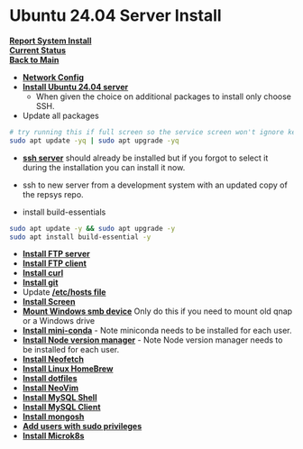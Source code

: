 # Ubuntu 24.04 Server Install

**[Report System Install](../../k8s/report-system-install.md)**\
**[Current Status](../../development/status/weekly/current_status.md)**\
**[Back to Main](../../README.md)**

- **[Network Config](./network_config.md)**
- **[Install Ubuntu 24.04 server](https://www.thomas-krenn.com/en/wiki/Install_Ubuntu_24.04_LTS_Server)**
  - When given the choice on additional packages to install only choose SSH.
- Update all packages

```bash
# try running this if full screen so the service screen won't ignore keystrokes
sudo apt update -yq | sudo apt upgrade -yq
```

- **[ssh server](../ssh/ssh.md)** should already be installed but if you forgot to select it during the installation you can install it now.

- ssh to new server from a development system with an updated copy of the repsys repo.

- install build-essentials

```bash
sudo apt update -y && sudo apt upgrade -y
sudo apt install build-essential -y
```

- **[Install FTP server](../q_z/vsftpd/vsftpd-server.md)**
- **[Install FTP client](../k_p/lftp/lftp_client.md)**
- **[Install curl](../a_d/curl/install-curl.md)**
- **[Install git](../e_j/git/git.md)**
- Update **[/etc/hosts file](../e_j/hosts/)**
- **[Install Screen](../q_z/screen/install-screen.md)**
- **[Mount Windows smb device](../q_z/smb/mount-smb.md)** Only do this if you need to mount old qnap or a Windows drive
- **[Install mini-conda](../a_d/conda/miniconda-install.md)** - Note miniconda needs to be installed for each user.
- **[Install Node version manager](../k_p/nvm/install-node-version-manager.md)** - Note Node version manager needs to be installed for each user.
- **[Install Neofetch](../k_p/neofetch/install-neofetch.md)**
- **[Install Linux HomeBrew](../e_j/homebrew/homebrew-install.md)**
- **[Install dotfiles](../a_d/dotfiles/install-dotfiles.md)**
- **[Install NeoVim](../k_p/neovim/install-neovim.md)**
- **[Install MySQL Shell](../k_p/mysql/mysql-shell.md)**
- **[Install MySQL Client](../k_p/mysql/mysql-client.md)**
- **[Install mongosh](../k_p/mongosh/install-mongosh.md)**
- **[Add users with sudo privileges](./create-user.md)**
- **[Install Microk8s](../../k8s/report-system-install.md)**
